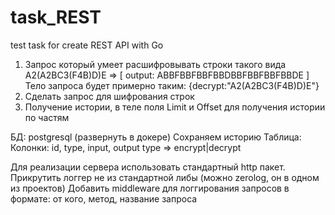 # task_REST
test task for create REST API with Go

1) Запрос который умеет расшифровывать строки такого вида A2(A2BC3(F4B)D)E => [ output: ABBFBBFBBFBBDBBFBBFBBFBBDE ]
   Тело запроса будет примерно таким: {decrypt:"A2(A2BC3(F4B)D)E"}
2) Сделать запрос для шифрования строк
3) Получение истории, в теле поля Limit и Offset для получения истории по частям

БД: postgresql (развернуть в докере)
Сохраняем историю
Таблица:
Колонки: id, type, input, output
type => encrypt|decrypt

Для реализации сервера использовать стандартный http пакет.
Прикрутить логгер не из стандартной либы (можно zerolog, он в одном из проектов)
Добавить middleware для логгирования запросов в формате: от кого, метод, название запроса
